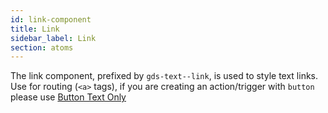 ```yaml
---
id: link-component
title: Link
sidebar_label: Link
section: atoms
---
```


The link component, prefixed by `gds-text--link`, is used to style text links.
<br/>
Use for routing (`<a>` tags), if you are creating an action/trigger with `button` please use <a href="/" className="gds-text--link">Button Text Only</a>
